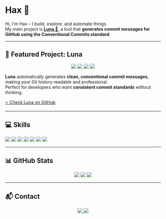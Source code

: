 # Hax 🖤

Hi, I'm Hax – I build, explore, and automate things.  
My main project is **[Luna 🌙](https://github.com/6hax/Luna)**, a tool that **generates commit messages for GitHub using the Conventional Commits standard**.

---

## 🚀 Featured Project: Luna
<p align="center">
  <img src="https://img.shields.io/badge/Repo-Luna-blue?style=for-the-badge" />
  <img src="https://img.shields.io/badge/Language-JavaScript-yellow?style=for-the-badge&logo=javascript&logoColor=black" />
  <img src="https://img.shields.io/badge/License-MIT-blue?style=for-the-badge" />
  <img src="https://img.shields.io/badge/Status-Active-brightgreen?style=for-the-badge" />
</p>

**Luna** automatically generates **clean, conventional commit messages**, making your Git history readable and professional.  
Perfect for developers who want **consistent commit standards** without thinking.

[⭐ Check Luna on GitHub](https://github.com/6hax/Luna)

---

## 💻 Skills
<p align="left">
  <img src="https://img.shields.io/badge/JavaScript-F7DF1E?style=for-the-badge&logo=javascript&logoColor=black" />
  <img src="https://img.shields.io/badge/TypeScript-3178C6?style=for-the-badge&logo=typescript&logoColor=white" />
  <img src="https://img.shields.io/badge/React-61DAFB?style=for-the-badge&logo=react&logoColor=black" />
  <img src="https://img.shields.io/badge/Node.js-339933?style=for-the-badge&logo=node.js&logoColor=white" />
  <img src="https://img.shields.io/badge/Python-3776AB?style=for-the-badge&logo=python&logoColor=white" />
  <img src="https://img.shields.io/badge/Bash-4EAA25?style=for-the-badge&logo=gnu-bash&logoColor=white" />
  <img src="https://img.shields.io/badge/Git-F05032?style=for-the-badge&logo=git&logoColor=white" />
</p>


---

## 📊 GitHub Stats
<p align="center">
  <img src="https://github-readme-stats.vercel.app/api?username=6hax&show_icons=true&theme=radical" />
  <img src="https://github-readme-stats.vercel.app/api/top-langs/?username=6hax&layout=compact&theme=radical" />
  <img src="https://github-readme-stats.vercel.app/api/pin/?username=6hax&repo=Luna&theme=radical" />
</p>

---

## 📬 Contact
<p align="center">
  <a href="https://twitter.com/haxfwck">
    <img src="https://img.shields.io/badge/Twitter-🐦-1DA1F2?style=for-the-badge&logo=twitter&logoColor=white" />
  </a>
  <a href="https://github.com/6hax/Luna">
    <img src="https://img.shields.io/badge/Luna-🌙-8247E5?style=for-the-badge&logo=github&logoColor=white" />
  </a>
</p>

